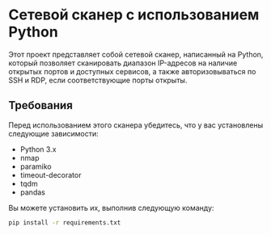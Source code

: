 # Сетевой сканер с использованием Python

Этот проект представляет собой сетевой сканер, написанный на Python, который позволяет сканировать диапазон IP-адресов на наличие открытых портов и доступных сервисов, а также авторизовываться по SSH и RDP, если соответствующие порты открыты.

## Требования

Перед использованием этого сканера убедитесь, что у вас установлены следующие зависимости:

- Python 3.x
- nmap
- paramiko
- timeout-decorator
- tqdm
- pandas

Вы можете установить их, выполнив следующую команду:

```bash
pip install -r requirements.txt
